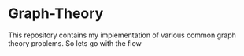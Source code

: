 # Graph-Theory

This repository contains my implementation of various common graph theory problems. So lets go with the flow
